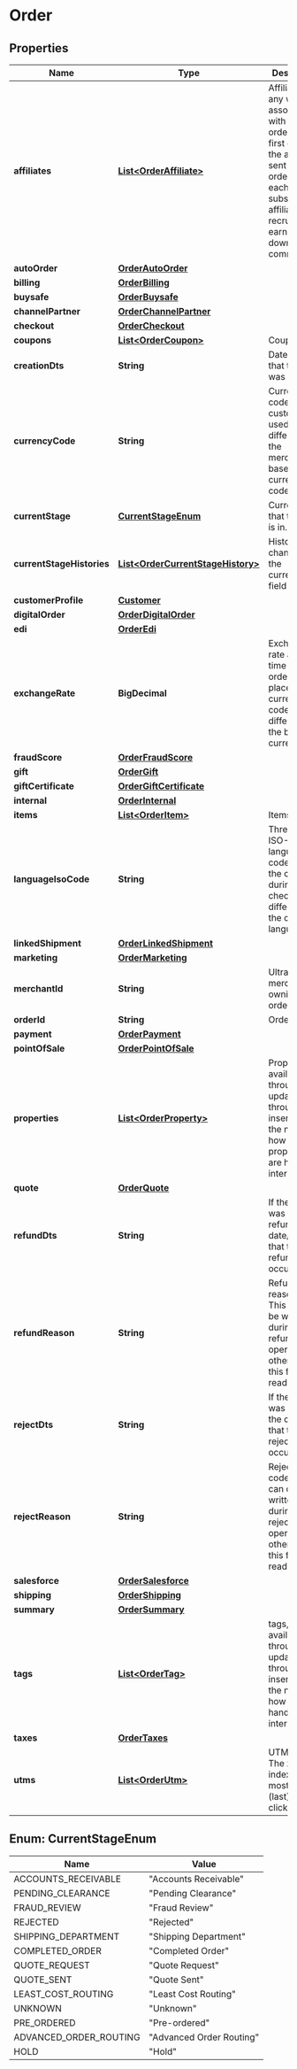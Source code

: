 

# Order


## Properties

| Name | Type | Description | Notes |
|------------ | ------------- | ------------- | -------------|
|**affiliates** | [**List&lt;OrderAffiliate&gt;**](OrderAffiliate.md) | Affiliates if any were associated with the order.  The first one in the array sent the order and each subsequent affiliate is the recruiter that earns a downline commission. |  [optional] |
|**autoOrder** | [**OrderAutoOrder**](OrderAutoOrder.md) |  |  [optional] |
|**billing** | [**OrderBilling**](OrderBilling.md) |  |  [optional] |
|**buysafe** | [**OrderBuysafe**](OrderBuysafe.md) |  |  [optional] |
|**channelPartner** | [**OrderChannelPartner**](OrderChannelPartner.md) |  |  [optional] |
|**checkout** | [**OrderCheckout**](OrderCheckout.md) |  |  [optional] |
|**coupons** | [**List&lt;OrderCoupon&gt;**](OrderCoupon.md) | Coupons |  [optional] |
|**creationDts** | **String** | Date/time that the order was created |  [optional] |
|**currencyCode** | **String** | Currency code that the customer used if different than the merchant&#39;s base currency code |  [optional] |
|**currentStage** | [**CurrentStageEnum**](#CurrentStageEnum) | Current stage that the order is in. |  [optional] |
|**currentStageHistories** | [**List&lt;OrderCurrentStageHistory&gt;**](OrderCurrentStageHistory.md) | History of the changes to the current_stage field |  [optional] |
|**customerProfile** | [**Customer**](Customer.md) |  |  [optional] |
|**digitalOrder** | [**OrderDigitalOrder**](OrderDigitalOrder.md) |  |  [optional] |
|**edi** | [**OrderEdi**](OrderEdi.md) |  |  [optional] |
|**exchangeRate** | **BigDecimal** | Exchange rate at the time the order was placed if currency code is different than the base currency |  [optional] |
|**fraudScore** | [**OrderFraudScore**](OrderFraudScore.md) |  |  [optional] |
|**gift** | [**OrderGift**](OrderGift.md) |  |  [optional] |
|**giftCertificate** | [**OrderGiftCertificate**](OrderGiftCertificate.md) |  |  [optional] |
|**internal** | [**OrderInternal**](OrderInternal.md) |  |  [optional] |
|**items** | [**List&lt;OrderItem&gt;**](OrderItem.md) | Items |  [optional] |
|**languageIsoCode** | **String** | Three letter ISO-639 language code used by the customer during the checkout if different than the default language |  [optional] |
|**linkedShipment** | [**OrderLinkedShipment**](OrderLinkedShipment.md) |  |  [optional] |
|**marketing** | [**OrderMarketing**](OrderMarketing.md) |  |  [optional] |
|**merchantId** | **String** | UltraCart merchant ID owning this order |  [optional] |
|**orderId** | **String** | Order ID |  [optional] |
|**payment** | [**OrderPayment**](OrderPayment.md) |  |  [optional] |
|**pointOfSale** | [**OrderPointOfSale**](OrderPointOfSale.md) |  |  [optional] |
|**properties** | [**List&lt;OrderProperty&gt;**](OrderProperty.md) | Properties, available only through update, not through insert due to the nature of how properties are handled internally |  [optional] |
|**quote** | [**OrderQuote**](OrderQuote.md) |  |  [optional] |
|**refundDts** | **String** | If the order was refunded, the date/time that the last refund occurred |  [optional] |
|**refundReason** | **String** | Refund reason code.  This can only be written during a refund operation otherwise this field is read only. |  [optional] |
|**rejectDts** | **String** | If the order was rejected, the date/time that the rejection occurred |  [optional] |
|**rejectReason** | **String** | Reject reason code.  This can only be written during a reject operation otherwise this field is read only. |  [optional] |
|**salesforce** | [**OrderSalesforce**](OrderSalesforce.md) |  |  [optional] |
|**shipping** | [**OrderShipping**](OrderShipping.md) |  |  [optional] |
|**summary** | [**OrderSummary**](OrderSummary.md) |  |  [optional] |
|**tags** | [**List&lt;OrderTag&gt;**](OrderTag.md) | tags, available only through update, not through insert due to the nature of how tags are handled internally |  [optional] |
|**taxes** | [**OrderTaxes**](OrderTaxes.md) |  |  [optional] |
|**utms** | [**List&lt;OrderUtm&gt;**](OrderUtm.md) | UTM clicks.  The zero index is the most recent (last) UTM click |  [optional] |



## Enum: CurrentStageEnum

| Name | Value |
|---- | -----|
| ACCOUNTS_RECEIVABLE | &quot;Accounts Receivable&quot; |
| PENDING_CLEARANCE | &quot;Pending Clearance&quot; |
| FRAUD_REVIEW | &quot;Fraud Review&quot; |
| REJECTED | &quot;Rejected&quot; |
| SHIPPING_DEPARTMENT | &quot;Shipping Department&quot; |
| COMPLETED_ORDER | &quot;Completed Order&quot; |
| QUOTE_REQUEST | &quot;Quote Request&quot; |
| QUOTE_SENT | &quot;Quote Sent&quot; |
| LEAST_COST_ROUTING | &quot;Least Cost Routing&quot; |
| UNKNOWN | &quot;Unknown&quot; |
| PRE_ORDERED | &quot;Pre-ordered&quot; |
| ADVANCED_ORDER_ROUTING | &quot;Advanced Order Routing&quot; |
| HOLD | &quot;Hold&quot; |



